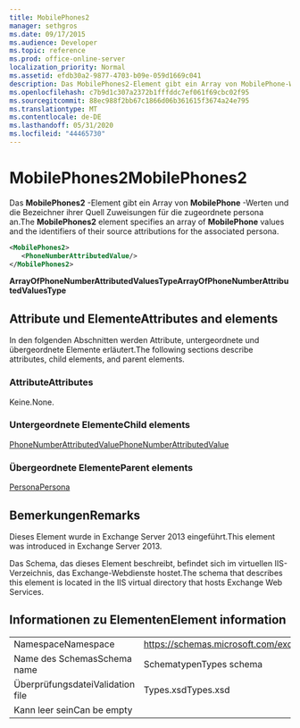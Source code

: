 ```yaml
---
title: MobilePhones2
manager: sethgros
ms.date: 09/17/2015
ms.audience: Developer
ms.topic: reference
ms.prod: office-online-server
localization_priority: Normal
ms.assetid: efdb30a2-9877-4703-b09e-059d1669c041
description: Das MobilePhones2-Element gibt ein Array von MobilePhone-Werten und die Bezeichner ihrer Quell Zuweisungen für die zugeordnete persona an.
ms.openlocfilehash: c7b9d1c307a2372b1fffddc7ef061f69cbc02f95
ms.sourcegitcommit: 88ec988f2bb67c1866d06b361615f3674a24e795
ms.translationtype: MT
ms.contentlocale: de-DE
ms.lasthandoff: 05/31/2020
ms.locfileid: "44465730"
---
```

# <a name="mobilephones2"></a><span data-ttu-id="5d007-103">MobilePhones2</span><span class="sxs-lookup"><span data-stu-id="5d007-103">MobilePhones2</span></span>

<span data-ttu-id="5d007-104">Das **MobilePhones2** -Element gibt ein Array von **MobilePhone** -Werten und die Bezeichner ihrer Quell Zuweisungen für die zugeordnete persona an.</span><span class="sxs-lookup"><span data-stu-id="5d007-104">The **MobilePhones2** element specifies an array of **MobilePhone** values and the identifiers of their source attributions for the associated persona.</span></span> 
  
```XML
<MobilePhones2>
   <PhoneNumberAttributedValue/>
</MobilePhones2>
```

 <span data-ttu-id="5d007-105">**ArrayOfPhoneNumberAttributedValuesType**</span><span class="sxs-lookup"><span data-stu-id="5d007-105">**ArrayOfPhoneNumberAttributedValuesType**</span></span>
## <a name="attributes-and-elements"></a><span data-ttu-id="5d007-106">Attribute und Elemente</span><span class="sxs-lookup"><span data-stu-id="5d007-106">Attributes and elements</span></span>

<span data-ttu-id="5d007-107">In den folgenden Abschnitten werden Attribute, untergeordnete und übergeordnete Elemente erläutert.</span><span class="sxs-lookup"><span data-stu-id="5d007-107">The following sections describe attributes, child elements, and parent elements.</span></span>
  
### <a name="attributes"></a><span data-ttu-id="5d007-108">Attribute</span><span class="sxs-lookup"><span data-stu-id="5d007-108">Attributes</span></span>

<span data-ttu-id="5d007-109">Keine.</span><span class="sxs-lookup"><span data-stu-id="5d007-109">None.</span></span>
  
### <a name="child-elements"></a><span data-ttu-id="5d007-110">Untergeordnete Elemente</span><span class="sxs-lookup"><span data-stu-id="5d007-110">Child elements</span></span>

[<span data-ttu-id="5d007-111">PhoneNumberAttributedValue</span><span class="sxs-lookup"><span data-stu-id="5d007-111">PhoneNumberAttributedValue</span></span>](phonenumberattributedvalue.md)
  
### <a name="parent-elements"></a><span data-ttu-id="5d007-112">Übergeordnete Elemente</span><span class="sxs-lookup"><span data-stu-id="5d007-112">Parent elements</span></span>

[<span data-ttu-id="5d007-113">Persona</span><span class="sxs-lookup"><span data-stu-id="5d007-113">Persona</span></span>](persona.md)
  
## <a name="remarks"></a><span data-ttu-id="5d007-114">Bemerkungen</span><span class="sxs-lookup"><span data-stu-id="5d007-114">Remarks</span></span>

<span data-ttu-id="5d007-115">Dieses Element wurde in Exchange Server 2013 eingeführt.</span><span class="sxs-lookup"><span data-stu-id="5d007-115">This element was introduced in Exchange Server 2013.</span></span>
  
<span data-ttu-id="5d007-116">Das Schema, das dieses Element beschreibt, befindet sich im virtuellen IIS-Verzeichnis, das Exchange-Webdienste hostet.</span><span class="sxs-lookup"><span data-stu-id="5d007-116">The schema that describes this element is located in the IIS virtual directory that hosts Exchange Web Services.</span></span>
  
## <a name="element-information"></a><span data-ttu-id="5d007-117">Informationen zu Elementen</span><span class="sxs-lookup"><span data-stu-id="5d007-117">Element information</span></span>

|||
|:-----|:-----|
|<span data-ttu-id="5d007-118">Namespace</span><span class="sxs-lookup"><span data-stu-id="5d007-118">Namespace</span></span>  <br/> |https://schemas.microsoft.com/exchange/services/2006/types  <br/> |
|<span data-ttu-id="5d007-119">Name des Schemas</span><span class="sxs-lookup"><span data-stu-id="5d007-119">Schema name</span></span>  <br/> |<span data-ttu-id="5d007-120">Schematypen</span><span class="sxs-lookup"><span data-stu-id="5d007-120">Types schema</span></span>  <br/> |
|<span data-ttu-id="5d007-121">Überprüfungsdatei</span><span class="sxs-lookup"><span data-stu-id="5d007-121">Validation file</span></span>  <br/> |<span data-ttu-id="5d007-122">Types.xsd</span><span class="sxs-lookup"><span data-stu-id="5d007-122">Types.xsd</span></span>  <br/> |
|<span data-ttu-id="5d007-123">Kann leer sein</span><span class="sxs-lookup"><span data-stu-id="5d007-123">Can be empty</span></span>  <br/> ||
   

